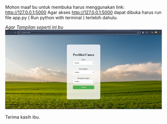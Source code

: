 Mohon maaf bu untuk membuka harus menggunakan link: http://127.0.0.1:5000
Agar akses http://127.0.0.1:5000 dapat dibuka harus run file app.py ( Run python with terminal ) terlebih dahulu.

*Agar Tampilan seperti ini bu*
![alt text](<Screenshot 2024-07-31 091644.png>)



Terima kasih ibu.
